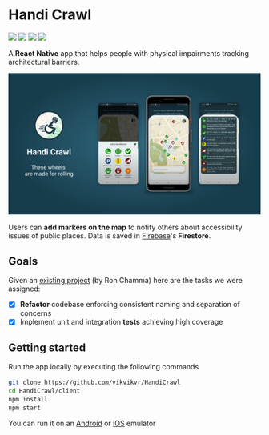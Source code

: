 # Handi Crawl

<p>
<img src="https://img.shields.io/badge/React-Native-blue?logo=react">
<img src="https://img.shields.io/badge/DB-Firebase-FFA50F?logo=firebase">
<img src="https://img.shields.io/badge/Tests-Jest-C21325?logo=jest">
<img src="https://img.shields.io/badge/Style-Prettier-yellow?logo=prettier">
</p>

A **React Native** app that helps people with physical impairments tracking architectural barriers.

<img src="./docs-assets/handi-crawl-hero.png">

Users can **add markers on the map** to notify others about accessibility issues of public places.
Data is saved in [Firebase](https://firebase.google.com/)'s **Firestore**.

## Goals

Given an [existing project](https://github.com/CalimeRon/HandiCrawl) (by Ron Chamma) here are the tasks we were assigned:

- [x] **Refactor** codebase enforcing consistent naming and separation of concerns
- [x] Implement unit and integration **tests** achieving high coverage

## Getting started

Run the app locally by executing the following commands

```bash
git clone https://github.com/vikvikvr/HandiCrawl
cd HandiCrawl/client
npm install
npm start
```

You can run it on an [Android](https://docs.expo.io/workflow/android-studio-emulator/) or [iOS](https://docs.expo.io/workflow/ios-simulator/) emulator
